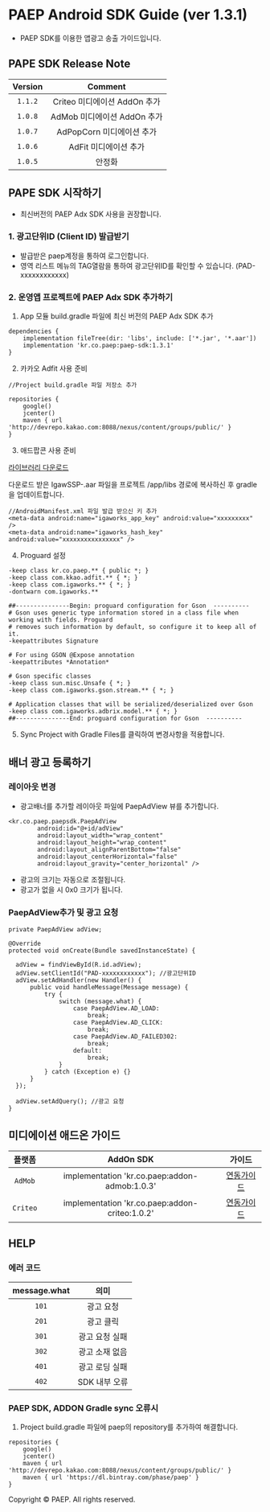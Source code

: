# PAEP Android SDK Guide (ver 1.3.1)

* PAEP SDK를 이용한 앱광고 송출 가이드입니다.

## PAPE SDK Release Note
| Version | Comment |
|:---:|:---:|
| `1.1.2` | Criteo 미디에이션 AddOn 추가 |
| `1.0.8` | AdMob 미디에이션 AddOn 추가 |
| `1.0.7` | AdPopCorn 미디에이션 추가 |
| `1.0.6` | AdFit 미디에이션 추가 |
| `1.0.5` | 안정화 |

## PAPE SDK 시작하기
* 최신버전의 PAEP Adx SDK 사용을 권장합니다.

### 1. 광고단위ID (Client ID) 발급받기
* 발급받은 paep계정을 통하여 로그인합니다.
* 영역 리스트 메뉴의 TAG열람을 통하여 광고단위ID를 확인할 수 있습니다. (PAD-xxxxxxxxxxxx)

### 2. 운영앱 프로젝트에 PAEP Adx SDK 추가하기
1. App 모듈 build.gradle 파일에 최신 버전의 PAEP Adx SDK 추가
```
dependencies {
    implementation fileTree(dir: 'libs', include: ['*.jar', '*.aar'])
    implementation 'kr.co.paep:paep-sdk:1.3.1'
}
```

2. 카카오 Adfit 사용 준비
```
//Project build.gradle 파일 저장소 추가

repositories {
    google()
    jcenter()
    maven { url 'http://devrepo.kakao.com:8088/nexus/content/groups/public/' }
}
```

3. 애드팝콘 사용 준비

[라이브러리 다운로드](https://github.com/phaserep/paep-android-sdk/blob/master/IgawSSP_v2.2.9a.aar?raw=true)

다운로드 받은 IgawSSP-.aar 파일을 프로젝트 /app/libs 경로에 복사하신 후 gradle 을 업데이트합니다.

```
//AndroidManifest.xml 파일 발급 받으신 키 추가
<meta-data android:name="igaworks_app_key" android:value="xxxxxxxxx" />
<meta-data android:name="igaworks_hash_key" android:value="xxxxxxxxxxxxxxxx" />
```

4. Proguard 설정
```
-keep class kr.co.paep.** { public *; }
-keep class com.kkao.adfit.** { *; }
-keep class com.igaworks.** { *; }
-dontwarn com.igaworks.**

##---------------Begin: proguard configuration for Gson  ----------
# Gson uses generic type information stored in a class file when working with fields. Proguard
# removes such information by default, so configure it to keep all of it.
-keepattributes Signature

# For using GSON @Expose annotation
-keepattributes *Annotation*

# Gson specific classes
-keep class sun.misc.Unsafe { *; }
-keep class com.igaworks.gson.stream.** { *; }

# Application classes that will be serialized/deserialized over Gson
-keep class com.igaworks.adbrix.model.** { *; }
##---------------End: proguard configuration for Gson  ----------

```

5. Sync Project with Gradle Files를 클릭하여 변경사항을 적용합니다.


## 배너 광고 등록하기
### 레이아웃 변경
* 광고배너를 추가할 레이아웃 파일에 PaepAdView 뷰를 추가합니다.

```
<kr.co.paep.paepsdk.PaepAdView
        android:id="@+id/adView"
        android:layout_width="wrap_content"
        android:layout_height="wrap_content"
        android:layout_alignParentBottom="false"
        android:layout_centerHorizontal="false"
        android:layout_gravity="center_horizontal" />

```
        
* 광고의 크기는 자동으로 조절됩니다.
* 광고가 없을 시 0x0 크기가 됩니다.

### PaepAdView추가 및 광고 요청

```
private PaepAdView adView;

@Override
protected void onCreate(Bundle savedInstanceState) {

  adView = findViewById(R.id.adView);
  adView.setClientId("PAD-xxxxxxxxxxxx"); //광고단위ID
  adView.setAdHandler(new Handler() {
      public void handleMessage(Message message) {
          try {
              switch (message.what) {
                  case PaepAdView.AD_LOAD:
                      break;
                  case PaepAdView.AD_CLICK:
                      break;
                  case PaepAdView.AD_FAILED302:
                      break;                      
                  default:
                      break;
              }
          } catch (Exception e) {}
      }
  });

  adView.setAdQuery(); //광고 요청
}
```

## 미디에이션 애드온 가이드
| 플랫폼 | AddOn SDK | 가이드 |
|:---:|:---:|:---:|
| `AdMob` | implementation 'kr.co.paep:addon-admob:1.0.3' | [연동가이드](https://github.com/phaserep/paep-android-sdk/blob/master/admob.md) |
| `Criteo` | implementation 'kr.co.paep:addon-criteo:1.0.2' | [연동가이드](https://github.com/phaserep/paep-android-sdk/blob/master/criteo.md) |

## HELP
### 에러 코드
| message.what | 의미 |
|:---:|:---:|
| `101` | 광고 요청 |
| `201` | 광고 클릭 |
| `301` | 광고 요청 실패 |
| `302` | 광고 소재 없음 |
| `401` | 광고 로딩 실패 |
| `402` | SDK 내부 오류 |

### PAEP SDK, ADDON Gradle sync 오류시
1. Project build.gradle 파일에 paep의 repository를 추가하여 해결합니다.
```
repositories {
    google()
    jcenter()
    maven { url 'http://devrepo.kakao.com:8088/nexus/content/groups/public/' }
    maven { url 'https://dl.bintray.com/phase/paep' }
}
```

    
Copyright © PAEP. All rights reserved.
